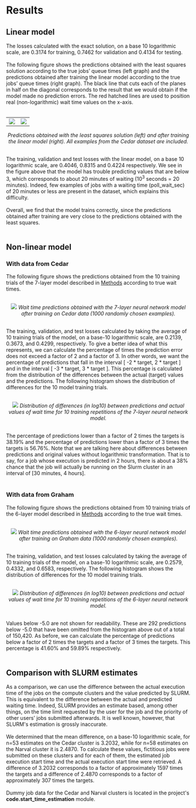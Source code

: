 # Results


## Linear model

The losses calculated with the exact solution, on a base 10 logarithmic scale, are 0.3174 for training, 0.7462 for validation and 0.4134 for testing. 
<br><br>
The following figure shows the predictions obtained with the least squares solution according to the true jobs’ queue times (left graph) and the predictions obtained after training the linear model according to the true jobs’ queue times (right graph). The black line that cuts each of the planes in half on the diagonal corresponds to the result that we would obtain if the model made no prediction errors. The red hatched lines are used to position real (non-logarithmic) wait time values on the x-axis.
<br><br>
<p align="center">
 <table>
  <tr>
   <td><img src="../results/plots/predictions_plot_all_lstsqr.png">
   </td>
   <td><img src="../results/plots/predictions_plot_all_linear.png">
   </td>
  </tr>
 </table>
</p>
<p align="center">
 <i>Predictions obtained with the least squares solution (left) and after training the linear model (right). All examples from the Cedar dataset are included.
 </i>
</p>
<br>
The training, validation and test losses with the linear model, on a base 10 logarithmic scale, are 0.4046, 0.8315 and 0.4224 respectively. We see in the figure above that the model has trouble predicting values ​​that are below 3, which corresponds to about 20 minutes of waiting (10<sup>3</sup> seconds = 20 minutes). Indeed, few examples of jobs with a waiting time (poll_wait_sec) of 20 minutes or less are present in the dataset, which explains this difficulty. 
<br><br>
Overall, we find that the model trains correctly, since the predictions obtained after training are very close to the predictions obtained with the least squares.
<br><br>

## Non-linear model


### With data from Cedar

The following figure shows the predictions obtained from the 10 training trials of the 7-layer model described in [Methods](docs/1_Methods.md) according to true wait times.
<br><br>
<p align="center">
  <img src="../results/plots/predictions_plot_1000_7NN.png">
  <i>Wait time predictions obtained with the 7-layer neural network model after training on Cedar data (1000 randomly chosen examples).</i>
</p>
<br>
The training, validation, and test losses calculated by taking the average of 10 training trials of the model, on a base-10 logarithmic scale, are 0.2139, 0.3673, and 0.4299, respectively. To give a better idea of ​​what this represents, we can calculate the percentage of times the prediction error does not exceed a factor of 2 and a factor of 3. In other words, we want the percentage of predictions that fall in the interval [ -2 * target, 2 * target ] and in the interval [ -3 * target, 3 * target ]. This percentage is calculated from the distribution of the differences between the actual (target) values ​​and the predictions. The following histogram shows the distribution of differences for the 10 model training trials.
<br><br>
<p align="center">
  <img src="../results/plots/error_distribution_7NN.png">
  <i>Distribution of differences (in log10) between predictions and actual values ​​of wait time for 10 training repetitions of the 7-layer neural network model.</i>
</p>
<br>
The percentage of predictions lower than a factor of 2 times the targets is 38.19% and the percentage of predictions lower than a factor of 3 times the targets is 56.76%. Note that we are talking here about differences between predictions and original values ​​without logarithmic transformation. That is to say, for a job whose execution is predicted in 2 hours, there is about a 38% chance that the job will actually be running on the Slurm cluster in an interval of [30 minutes, 4 hours].
<br><br>

### With data from Graham

The following figure shows the predictions obtained from 10 training trials of the 6-layer model described in [Methods](docs/1_Methods.md) according to the true wait times.
<br><br>
<p align="center">
  <img src="../results/plots/predictions_plot_1000_6NN.png">
  <i>Wait time predictions obtained with the 6-layer neural network model after training on Graham data (1000 randomly chosen examples).</i>
</p>
<br>
The training, validation, and test losses calculated by taking the average of 10 training trials of the model, on a base-10 logarithmic scale, are 0.2579, 0.4332, and 0.6583, respectively. The following histogram shows the distribution of differences for the 10 model training trials.
<br><br>
<p align="center">
  <img src="../results/plots/error_distribution_6NN.png">
  <i>Distribution of differences (in log10) between predictions and actual values ​​of wait time for 10 training repetitions of the 6-layer neural network model.</i>
</p>
<br>
Values ​​below -5.0 are not shown for readability. These are 292 predictions below -5.0 that have been omitted from the histogram above out of a total of 150,420. As before, we can calculate the percentage of predictions below a factor of 2 times the targets and a factor of 3 times the targets. This percentage is 41.60% and 59.89% respectively.
<br><br>


## Comparison with SLURM estimates

As a comparison, we can use the difference between the actual execution time of the jobs on the compute clusters and the value predicted by SLURM. This is equivalent to the difference between the actual and predicted waiting time. Indeed, SLURM provides an estimate based, among other things, on the time limit requested by the user for the job and the priority of other users’ jobs submitted afterwards. It is well known, however, that SLURM's estimation is grossly inaccurate.
<br><br>
We determined that the mean difference, on a base-10 logarithmic scale, for n=53 estimates on the Cedar cluster is 3.2032, while for n=58 estimates on the Narval cluster it is 2.4870. To calculate these values, fictitious jobs were submitted on these clusters and for each of them, the estimated job execution start time and the actual execution start time were retrieved. A difference of 3.2032 corresponds to a factor of approximately 1597 times the targets and a difference of 2.4870 corresponds to a factor of approximately 307 times the targets.
<br><br>
Dummy job data for the Cedar and Narval clusters is located in the project's **code.start_time_estimation** module.